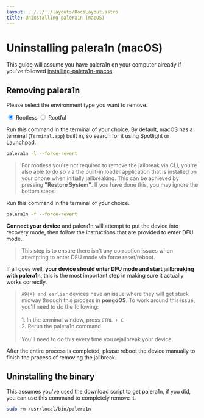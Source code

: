 ```yaml
---
layout: ../../../layouts/DocsLayout.astro
title: Uninstalling palera1n (macOS)
---
```


# Uninstalling palera1n (macOS)
This guide will assume you have palera1n on your computer already if you've followed [installing-palera1n-macos](/docs/get-started/installing-palera1n-macos).

## Removing palera1n
Please select the environment type you want to remove.

<tab-container>
    <input type="radio" id="tabToggle01" name="tabs" value="1" checked />
    <label for="tabToggle01" checked="checked">Rootless</label>
    <input type="radio" id="tabToggle02" name="tabs" value="2" />
    <label for="tabToggle02">Rootful</label>
    <tab-content>
<MarkdownRenderer class="docs-stuff">

Run this command in the terminal of your choice. By default, macOS has a terminal (`Terminal.app`) built in, so search for it using Spotlight or Launchpad.

```sh
palera1n -l --force-revert
```

> For rootless you're not required to remove the jailbreak via CLI, you're also able to do so via the built-in loader application that is installed on your phone when initially jailbreaking. This can be achieved by pressing **"Restore System"**. If you have done this, you may ignore the bottom steps.

</MarkdownRenderer>
    </tab-content>
    <tab-content>
<MarkdownRenderer class="docs-stuff">

Run this command in the terminal of your choice.

```sh
palera1n -f --force-revert
```

</MarkdownRenderer>
    </tab-content>
</tab-container>

**Connect your device** and palera1n will attempt to put the device into recovery mode, then follow the instructions that are provided to enter DFU mode.

> This step is to ensure there isn't any corruption issues when attempting to enter DFU mode via force reset/reboot.

If all goes well, **your device should enter DFU mode and start jailbreaking with palera1n**, this is the most important step in making sure it actually works correctly.

> `A9(X) and earlier` devices have an issue where they will get stuck midway through this process in **pongoOS**. To work around this issue, you'll need to do the following:<br/><br/>1. In the terminal window, press `CTRL + C`<br/>2. Rerun the palera1n command<br/><br/>You'll need to do this every time you rejailbreak your device.

After the entire process is completed, please reboot the device manually to finish the process of removing the jailbreak.

## Uninstalling the binary

This assumes you've used the download script to get palera1n, if you did, you can use this command to completely remove it.
```sh
sudo rm /usr/local/bin/palera1n
```
